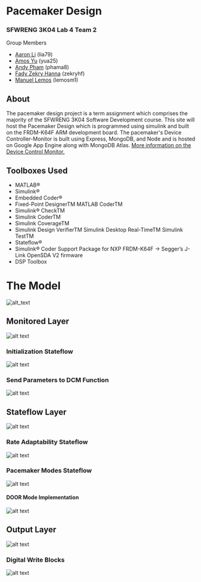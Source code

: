 # Pacemaker Design

### SFWRENG 3K04 Lab 4 Team 2
Group Members
- [Aaron Li](https://github.com/aaronhsli) (lia79)
- [Amos Yu](https://github.com/amosyu2000) (yua25)
- [Andy Pham](https://github.com/aonday) (phama8)
- [Fady Zekry Hanna](https://github.com/fzhanna) (zekryhf)
- [Manuel Lemos](https://github.com/MannyLemos) (lemosm1)

## About
The pacemaker design project is a term assignment which comprises the majority of the SFWRENG 3K04 Software Development course. This site will host the Pacemaker Design  which is programmed using simulink and built on the FRDM-K64F ARM  development board.  The pacemaker's Device Controller-Monitor is built using Express, MongoDB, and Node and is hosted on Google App Engine along with MongoDB Atlas.
[More information on the Device  Control Monitor.](https://github.com/amosyu2000/pacemaker-api)

## Toolboxes Used
- MATLAB®
- Simulink®
- Embedded Coder®
- Fixed-Point DesignerTM MATLAB CoderTM
- Simulink® CheckTM
- Simulink CoderTM
- Simulink CoverageTM
- Simulink Design VerifierTM Simulink Desktop Real-TimeTM Simulink TestTM
- Stateflow®
- Simulink® Coder Support Package for NXP FRDM-K64F -> Segger’s J-Link OpenSDA V2 firmware
- DSP Toolbox

# The Model

![alt_text](https://github.com/MannyLemos/Pacemaker/blob/screenshots/Screen%20Shot%202020-12-04%20at%209.59.32%20AM.png)

## Monitored Layer
![alt text](https://github.com/MannyLemos/Pacemaker/blob/main/Screen%20Shot%202020-12-04%20at%209.59.05%20AM.png)
### Initialization Stateflow 
![alt text](https://github.com/MannyLemos/Pacemaker/blob/main/Screen%20Shot%202020-12-04%20at%2010.00.17%20AM.png)
### Send Parameters to DCM Function
![alt text](https://github.com/MannyLemos/Pacemaker/blob/main/Screen%20Shot%202020-12-04%20at%2010.00.58%20AM.png)

## Stateflow Layer
![alt text](https://github.com/MannyLemos/Pacemaker/blob/main/Screen%20Shot%202020-12-04%20at%209.59.43%20AM.png)
### Rate Adaptability Stateflow
![alt text](https://github.com/MannyLemos/Pacemaker/blob/main/Screen%20Shot%202020-12-04%20at%2010.01.56%20AM.png)
### Pacemaker Modes Stateflow
![alt text](https://github.com/MannyLemos/Pacemaker/blob/main/Screen%20Shot%202020-12-04%20at%2010.16.51%20AM.png)
#### DOOR Mode Implementation
![alt text](https://github.com/MannyLemos/Pacemaker/blob/main/Screen%20Shot%202020-12-04%20at%2010.17.35%20AM.png)

## Output Layer
![alt text](https://github.com/MannyLemos/Pacemaker/blob/main/Screen%20Shot%202020-12-04%20at%2010.18.02%20AM.png)
### Digital Write Blocks
![alt text](https://github.com/MannyLemos/Pacemaker/blob/main/Screen%20Shot%202020-12-04%20at%2010.18.16%20AM.png)

